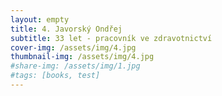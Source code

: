 ```yaml
---
layout: empty
title: 4. Javorský Ondřej
subtitle: 33 let - pracovník ve zdravotnictví
cover-img: /assets/img/4.jpg
thumbnail-img: /assets/img/4.jpg
#share-img: /assets/img/1.jpg
#tags: [books, test]
---
```

